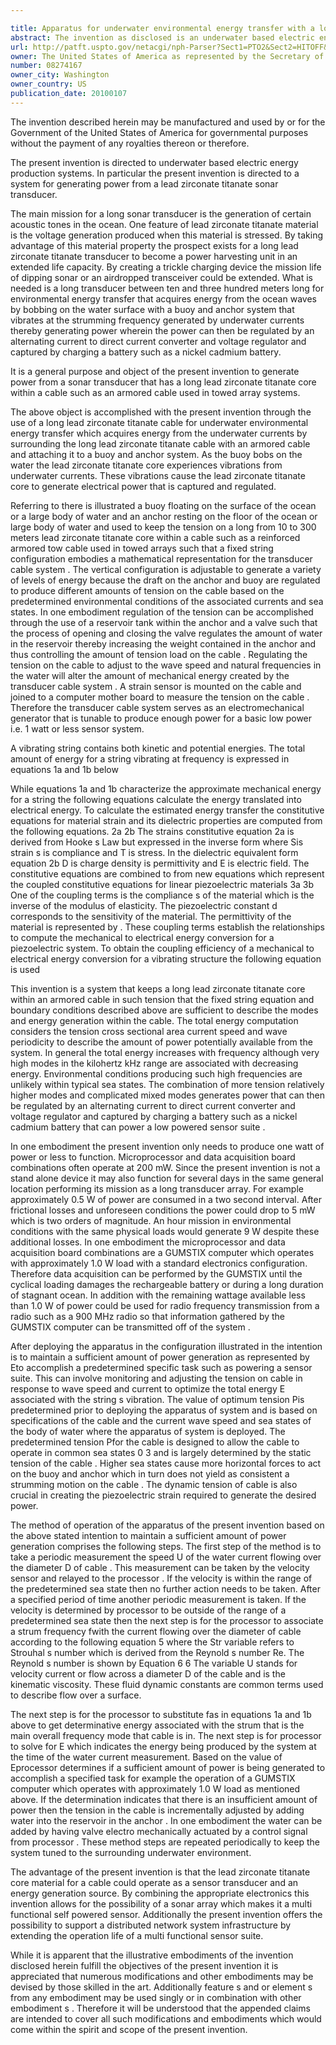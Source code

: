 ```yaml
---

title: Apparatus for underwater environmental energy transfer with a long lead zirconate titanate transducer
abstract: The invention as disclosed is an underwater based electric energy production system. A cable having a piezoelectric core is attached on one end thereof to a floating buoy and on the other end thereof to an anchor. The system is deployed in the water such that the cable extends vertically through a water column. Movement of the cable due to water current generates electric power that can be harvested and stored. The floating buoy can be at or near the water's surface and the anchor can but need not rest on the sea floor.
url: http://patft.uspto.gov/netacgi/nph-Parser?Sect1=PTO2&Sect2=HITOFF&p=1&u=%2Fnetahtml%2FPTO%2Fsearch-adv.htm&r=1&f=G&l=50&d=PALL&S1=08274167&OS=08274167&RS=08274167
owner: The United States of America as represented by the Secretary of the Navy
number: 08274167
owner_city: Washington
owner_country: US
publication_date: 20100107
---
```

The invention described herein may be manufactured and used by or for the Government of the United States of America for governmental purposes without the payment of any royalties thereon or therefore.

The present invention is directed to underwater based electric energy production systems. In particular the present invention is directed to a system for generating power from a lead zirconate titanate sonar transducer.

The main mission for a long sonar transducer is the generation of certain acoustic tones in the ocean. One feature of lead zirconate titanate material is the voltage generation produced when this material is stressed. By taking advantage of this material property the prospect exists for a long lead zirconate titanate transducer to become a power harvesting unit in an extended life capacity. By creating a trickle charging device the mission life of dipping sonar or an airdropped transceiver could be extended. What is needed is a long transducer between ten and three hundred meters long for environmental energy transfer that acquires energy from the ocean waves by bobbing on the water surface with a buoy and anchor system that vibrates at the strumming frequency generated by underwater currents thereby generating power wherein the power can then be regulated by an alternating current to direct current converter and voltage regulator and captured by charging a battery such as a nickel cadmium battery.

It is a general purpose and object of the present invention to generate power from a sonar transducer that has a long lead zirconate titanate core within a cable such as an armored cable used in towed array systems.

The above object is accomplished with the present invention through the use of a long lead zirconate titanate cable for underwater environmental energy transfer which acquires energy from the underwater currents by surrounding the long lead zirconate titanate cable with an armored cable and attaching it to a buoy and anchor system. As the buoy bobs on the water the lead zirconate titanate core experiences vibrations from underwater currents. These vibrations cause the lead zirconate titanate core to generate electrical power that is captured and regulated.

Referring to there is illustrated a buoy floating on the surface of the ocean or a large body of water and an anchor resting on the floor of the ocean or large body of water and used to keep the tension on a long from 10 to 300 meters lead zirconate titanate core within a cable such as a reinforced armored tow cable used in towed arrays such that a fixed string configuration embodies a mathematical representation for the transducer cable system . The vertical configuration is adjustable to generate a variety of levels of energy because the draft on the anchor and buoy are regulated to produce different amounts of tension on the cable based on the predetermined environmental conditions of the associated currents and sea states. In one embodiment regulation of the tension can be accomplished through the use of a reservoir tank within the anchor and a valve such that the process of opening and closing the valve regulates the amount of water in the reservoir thereby increasing the weight contained in the anchor and thus controlling the amount of tension load on the cable . Regulating the tension on the cable to adjust to the wave speed and natural frequencies in the water will alter the amount of mechanical energy created by the transducer cable system . A strain sensor is mounted on the cable and joined to a computer mother board to measure the tension on the cable . Therefore the transducer cable system serves as an electromechanical generator that is tunable to produce enough power for a basic low power i.e. 1 watt or less sensor system.

A vibrating string contains both kinetic and potential energies. The total amount of energy for a string vibrating at frequency is expressed in equations 1a and 1b below 

While equations 1a and 1b characterize the approximate mechanical energy for a string the following equations calculate the energy translated into electrical energy. To calculate the estimated energy transfer the constitutive equations for material strain and its dielectric properties are computed from the following equations. 2a 2b The strains constitutive equation 2a is derived from Hooke s Law but expressed in the inverse form where Sis strain s is compliance and T is stress. In the dielectric equivalent form equation 2b D is charge density is permittivity and E is electric field. The constitutive equations are combined to from new equations which represent the coupled constitutive equations for linear piezoelectric materials 3a 3b One of the coupling terms is the compliance s of the material which is the inverse of the modulus of elasticity. The piezoelectric constant d corresponds to the sensitivity of the material. The permittivity of the material is represented by . These coupling terms establish the relationships to compute the mechanical to electrical energy conversion for a piezoelectric system. To obtain the coupling efficiency of a mechanical to electrical energy conversion for a vibrating structure the following equation is used 

This invention is a system that keeps a long lead zirconate titanate core within an armored cable in such tension that the fixed string equation and boundary conditions described above are sufficient to describe the modes and energy generation within the cable. The total energy computation considers the tension cross sectional area current speed and wave periodicity to describe the amount of power potentially available from the system. In general the total energy increases with frequency although very high modes in the kilohertz kHz range are associated with decreasing energy. Environmental conditions producing such high frequencies are unlikely within typical sea states. The combination of more tension relatively higher modes and complicated mixed modes generates power that can then be regulated by an alternating current to direct current converter and voltage regulator and captured by charging a battery such as a nickel cadmium battery that can power a low powered sensor suite .

In one embodiment the present invention only needs to produce one watt of power or less to function. Microprocessor and data acquisition board combinations often operate at 200 mW. Since the present invention is not a stand alone device it may also function for several days in the same general location performing its mission as a long transducer array. For example approximately 0.5 W of power are consumed in a two second interval. After frictional losses and unforeseen conditions the power could drop to 5 mW which is two orders of magnitude. An hour mission in environmental conditions with the same physical loads would generate 9 W despite these additional losses. In one embodiment the microprocessor and data acquisition board combinations are a GUMSTIX computer which operates with approximately 1.0 W load with a standard electronics configuration. Therefore data acquisition can be performed by the GUMSTIX until the cyclical loading damages the rechargeable battery or during a long duration of stagnant ocean. In addition with the remaining wattage available less than 1.0 W of power could be used for radio frequency transmission from a radio such as a 900 MHz radio so that information gathered by the GUMSTIX computer can be transmitted off of the system .

After deploying the apparatus in the configuration illustrated in the intention is to maintain a sufficient amount of power generation as represented by Eto accomplish a predetermined specific task such as powering a sensor suite. This can involve monitoring and adjusting the tension on cable in response to wave speed and current to optimize the total energy E associated with the string s vibration. The value of optimum tension Pis predetermined prior to deploying the apparatus of system and is based on specifications of the cable and the current wave speed and sea states of the body of water where the apparatus of system is deployed. The predetermined tension Pfor the cable is designed to allow the cable to operate in common sea states 0 3 and is largely determined by the static tension of the cable . Higher sea states cause more horizontal forces to act on the buoy and anchor which in turn does not yield as consistent a strumming motion on the cable . The dynamic tension of cable is also crucial in creating the piezoelectric strain required to generate the desired power.

The method of operation of the apparatus of the present invention based on the above stated intention to maintain a sufficient amount of power generation comprises the following steps. The first step of the method is to take a periodic measurement the speed U of the water current flowing over the diameter D of cable . This measurement can be taken by the velocity sensor and relayed to the processor . If the velocity is within the range of the predetermined sea state then no further action needs to be taken. After a specified period of time another periodic measurement is taken. If the velocity is determined by processor to be outside of the range of a predetermined sea state then the next step is for the processor to associate a strum frequency fwith the current flowing over the diameter of cable according to the following equation 5 where the Str variable refers to Strouhal s number which is derived from the Reynold s number Re. The Reynold s number is shown by Equation 6 6 The variable U stands for velocity current or flow across a diameter D of the cable and is the kinematic viscosity. These fluid dynamic constants are common terms used to describe flow over a surface.

The next step is for the processor to substitute fas in equations 1a and 1b above to get determinative energy associated with the strum that is the main overall frequency mode that cable is in. The next step is for processor to solve for E which indicates the energy being produced by the system at the time of the water current measurement. Based on the value of Eprocessor determines if a sufficient amount of power is being generated to accomplish a specified task for example the operation of a GUMSTIX computer which operates with approximately 1.0 W load as mentioned above. If the determination indicates that there is an insufficient amount of power then the tension in the cable is incrementally adjusted by adding water into the reservoir in the anchor . In one embodiment the water can be added by having valve electro mechanically actuated by a control signal from processor . These method steps are repeated periodically to keep the system tuned to the surrounding underwater environment.

The advantage of the present invention is that the lead zirconate titanate core material for a cable could operate as a sensor transducer and an energy generation source. By combining the appropriate electronics this invention allows for the possibility of a sonar array which makes it a multi functional self powered sensor. Additionally the present invention offers the possibility to support a distributed network system infrastructure by extending the operation life of a multi functional sensor suite.

While it is apparent that the illustrative embodiments of the invention disclosed herein fulfill the objectives of the present invention it is appreciated that numerous modifications and other embodiments may be devised by those skilled in the art. Additionally feature s and or element s from any embodiment may be used singly or in combination with other embodiment s . Therefore it will be understood that the appended claims are intended to cover all such modifications and embodiments which would come within the spirit and scope of the present invention.

